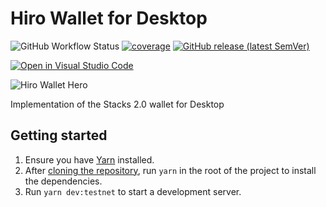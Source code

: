 # Hiro Wallet for Desktop

![GitHub Workflow Status](https://img.shields.io/github/workflow/status/blockstack/stacks-wallet/Build)
[![coverage](https://raw.githubusercontent.com/blockstack/stacks-wallet/gh-pages/badge.svg)](https://blockstack.github.io/stacks-wallet/)
[![GitHub release (latest SemVer)](https://img.shields.io/github/v/release/blockstack/stacks-wallet)](https://github.com/blockstack/stacks-wallet/releases/latest)

[![Open in Visual Studio Code](https://open.vscode.dev/badges/open-in-vscode.svg)](https://open.vscode.dev/blockstack/stacks-wallet)

![Hiro Wallet Hero](/resources/readme.png)

Implementation of the Stacks 2.0 wallet for Desktop

## Getting started

1. Ensure you have [Yarn](https://yarnpkg.com/) installed.
1. After [cloning the repository](https://docs.github.com/en/github/creating-cloning-and-archiving-repositories/cloning-a-repository), run `yarn` in the root of the project to install the dependencies.
1. Run `yarn dev:testnet` to start a development server.
